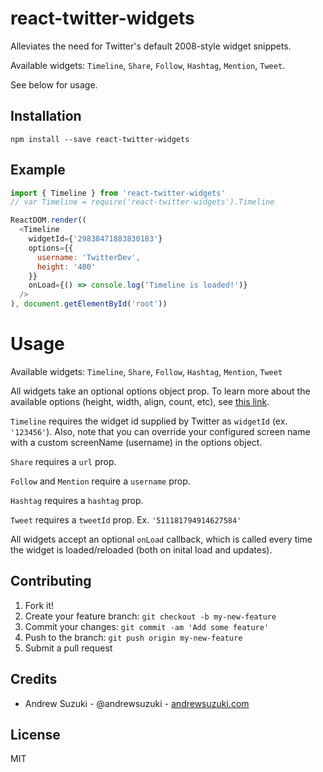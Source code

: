 # react-twitter-widgets

Alleviates the need for Twitter's default 2008-style widget snippets.

Available widgets: `Timeline`, `Share`, `Follow`, `Hashtag`, `Mention`, `Tweet`.

See below for usage.

## Installation

```
npm install --save react-twitter-widgets
```

## Example

```javascript
import { Timeline } from 'react-twitter-widgets'
// var Timeline = require('react-twitter-widgets').Timeline

ReactDOM.render((
  <Timeline
    widgetId={'29838471883830183'}
    options={{
      username: 'TwitterDev',
      height: '400'
    }}
    onLoad={() => console.log('Timeline is loaded!')}
  />
), document.getElementById('root'))
```

# Usage

Available widgets: `Timeline`, `Share`, `Follow`, `Hashtag`, `Mention`, `Tweet`

All widgets take an optional options object prop. To learn more about the available options (height, width, align, count, etc), see [this link](https://dev.twitter.com/web/javascript/creating-widgets).

`Timeline` requires the widget id supplied by Twitter as `widgetId` (ex. `'123456'`). Also, note that you can override your configured screen name with a custom screenName (username) in the options object.

`Share` requires a `url` prop.

`Follow` and `Mention` require a `username` prop.

`Hashtag` requires a `hashtag` prop.

`Tweet` requires a `tweetId` prop. Ex. `'511181794914627584'`

All widgets accept an optional `onLoad` callback, which is called every time the widget is loaded/reloaded (both on inital load and updates).

## Contributing

1. Fork it!
2. Create your feature branch: `git checkout -b my-new-feature`
3. Commit your changes: `git commit -am 'Add some feature'`
4. Push to the branch: `git push origin my-new-feature`
5. Submit a pull request

## Credits

* Andrew Suzuki - @andrewsuzuki - [andrewsuzuki.com](http://andrewsuzuki.com)

## License

MIT
